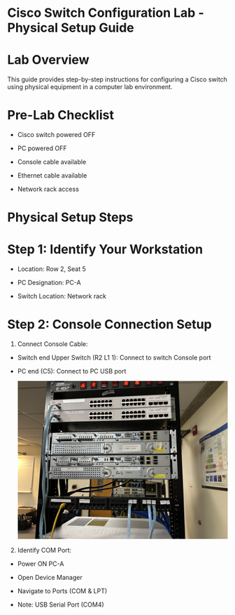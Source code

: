 # Cisco Switch Configuration Lab - Physical Setup Guide

# Lab Overview

This guide provides step-by-step instructions for configuring a Cisco switch using physical equipment in a computer lab environment.

# Pre-Lab Checklist

- Cisco switch powered OFF

- PC powered OFF

- Console cable available

- Ethernet cable available

- Network rack access

# Physical Setup Steps

# Step 1: Identify Your Workstation

- Location: Row 2, Seat 5

- PC Designation: PC-A

- Switch Location: Network rack

# Step 2: Console Connection Setup

1. Connect Console Cable:

- Switch end Upper Switch (R2 L1 1): Connect to switch Console port

- PC end (C5): Connect to PC USB port 
  
  ![Console](https://github.com/VivianGoshashy/packet-tracer-basic-switch-config-physical-mode/blob/17bd5eb62dd0d11dd9d7d32691e82fa7222bf3b3/Image2/console.jpeg)


2. Identify COM Port:

- Power ON PC-A

- Open Device Manager

- Navigate to Ports (COM & LPT)

- Note: USB Serial Port (COM4)





